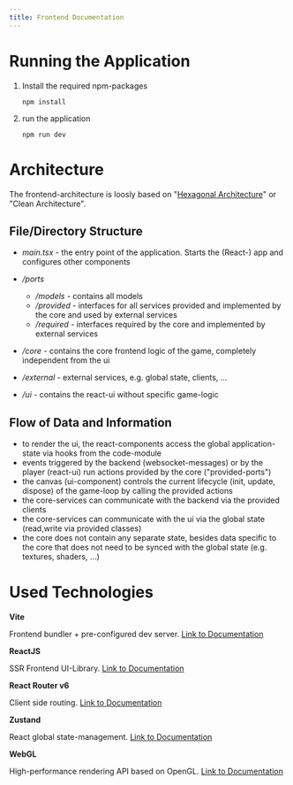 ```yaml
---
title: Frontend Documentation
---
```






# Running the Application

1. Install the required npm-packages

   ```
   npm install
   ```

2. run the application

   ```
   npm run dev
   ```

   

# Architecture

The frontend-architecture is loosly based on "[Hexagonal Architecture](https://en.wikipedia.org/wiki/Hexagonal_architecture_(software))" or "Clean Architecture".

## File/Directory Structure

- *main.tsx* - the entry point of the application. Starts the (React-) app and configures other components
- */ports*
  - */models* - contains all models
  - */provided* - interfaces for all services provided and implemented by the core and used by external services
  - */required* - interfaces required by the core and implemented by external services

- */core* - contains the core frontend logic of the game, completely independent from the ui
- */external* - external services, e.g. global state, clients, ...
- */ui* - contains the react-ui without specific game-logic

## Flow of Data and Information

- to render the ui, the react-components access the global application-state via hooks from the code-module
- events triggered by the backend (websocket-messages) or by the player (react-ui) run actions provided by the core ("provided-ports")
- the canvas (ui-component) controls the current lifecycle (init, update, dispose) of the game-loop by calling the provided actions  
- the core-services can communicate with the backend via the provided clients
- the core-services can communicate with the ui via the global state (read,write via provided classes)
- the core does not contain any separate state, besides data specific to the core that does not need to be synced with the global state (e.g. textures, shaders, ...)



# Used Technologies

**Vite**

Frontend bundler + pre-configured dev server. [Link to Documentation](https://vitejs.dev/guide/)

**ReactJS**

SSR Frontend UI-Library. [Link to Documentation](https://reactjs.org/docs/getting-started.html)

**React Router v6**

Client side routing. [Link to Documentation](https://reactrouter.com/docs/en/v6/api)

**Zustand**

React global state-management. [Link to Documentation](https://github.com/pmndrs/zustand)

**WebGL**

High-performance rendering API based on OpenGL. [Link to Documentation](https://developer.mozilla.org/en-US/docs/Web/API/WebGL_API)
